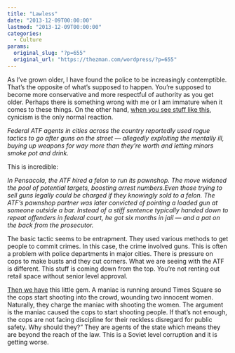 ```yaml
---
title: "Lawless"
date: "2013-12-09T00:00:00"
lastmod: "2013-12-09T00:00:00"
categories:
  - Culture
params:
  original_slug: "?p=655"
  original_url: "https://thezman.com/wordpress/?p=655"
---
```


As I’ve grown older, I have found the police to be increasingly
contemptible. That’s the opposite of what’s supposed to happen. You’re
supposed to become more conservative and more respectful of authority as
you get older. Perhaps there is something wrong with me or I am immature
when it comes to these things. On the other hand, <a
href="http://www.foxnews.com/politics/2013/12/09/atf-reportedly-used-rogue-tactics-in-half-dozen-cities/"
rel="noopener noreferrer" target="_blank">when you see stuff like
this</a>, cynicism is the only normal reaction.

*Federal ATF agents in cities across the country reportedly used rogue
tactics to go after guns on the street — allegedly exploiting the
mentally ill, buying up weapons for way more than they’re worth and
letting minors smoke pot and drink.*

This is incredible:

*In Pensacola, the ATF hired a felon to run its pawnshop. The move
widened the pool of potential targets, boosting arrest numbers.Even
those trying to sell guns legally could be charged if they knowingly
sold to a felon. The ATF’s pawnshop partner was later convicted of
pointing a loaded gun at someone outside a bar. Instead of a stiff
sentence typically handed down to repeat offenders in federal court, he
got six months in jail — and a pat on the back from the prosecutor.*

The basic tactic seems to be entrapment. They used various methods to
get people to commit crimes. In this case, the crime involved guns. This
is often a problem with police departments in major cities. There is
pressure on cops to make busts and they cut corners. What we are seeing
with the ATF is different. This stuff is coming down from the top.
You’re not renting out retail space without senior level approval.

<a
href="http://reason.com/blog/2013/12/05/how-do-you-charge-an-unarmed-man-with-sh"
rel="noopener noreferrer" target="_blank">Then we have</a> this little
gem. A maniac is running around Times Square so the cops start shooting
into the crowd, wounding two innocent women. Naturally, they charge the
maniac with shooting the women. The argument is the maniac caused the
cops to start shooting people. If that’s not enough, the cops are not
facing discipline for their reckless disregard for public safety. Why
should they?” They are agents of the state which means they are beyond
the reach of the law. This is a Soviet level corruption and it is
getting worse.
